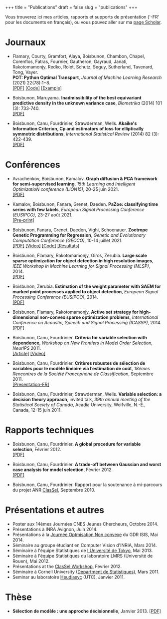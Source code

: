 +++ 
title = "Publications"
draft = false
slug = "publications"
+++ 

Vous trouverez ici mes articles, rapports et supports de présentation ('-FR' pour les documents en français), ou vous pouvez aller sur ma [page Scholar](https://scholar.google.com/citations?user=mwuzuB8AAAAJ&hl=fr&oi=ao).

# Journaux

* Flamary, Courty, Gramfort, Alaya, Boisbunon, Chambon, Chapel, Corenflos, Fatras, Fournier, Gautheron, Gayraud, Janati, Rakotomamonjy, Redko, Rolet, Schutz, Seguy, Sutherland, Tavenard, Tong, Vayer. <br />
**POT: Python Optimal Transport**, *Journal of Machine Learning Research* (2021) 22(78):1−8. \
[[PDF]](https://jmlr.csail.mit.edu/papers/v22/20-451.html)
[[Code]](https://pythonot.github.io/)
[[Example]](https://towardsdatascience.com/hands-on-guide-to-python-optimal-transport-toolbox-part-1-922a2e82e621)

* Boisbunon, Maruyama. **Inadmissibility of the best equivariant predictive density in the unknown variance case**,
*Biometrika* (2014) 101 (3): 733-740.\
[[PDF]](http://arxiv.org/pdf/1308.2765.pdf)

* Boisbunon, Canu, Fourdrinier, Strawderman, Wells. 
**Akaike's Information Criterion, Cp and estimators of loss for elliptically symmetric distributions**,
*International Statistical Review* (2014) 82 (3): 422-439.\
[[PDF]](http://arxiv.org/pdf/1308.2766.pdf)


# Conférences

* Avrachenkov, Boisbunon, Kamalov. 
**Graph diffusion & PCA framework for semi-supervised learning**,
*15th Learning and Intelligent OptimizatioN conference (LION15)*, 20-25 juin 2021. \
[[PDF]](../documents/GDPCA_LION2021.pdf)

* Kamalov, Boisbunon, Fanara, Grenet, Daeden. 
**PaZoe: classifying time series with few labels**,
*European Signal Processing Conference (EUSIPCO)*, 23-27 août 2021. \
[[Pre-print]](../documents/PaZoe_EUSIPCO2021_preprint.pdf) 

* Boisbunon, Fanara, Grenet, Daeden, Vighi, Schoenauer. 
**Zoetrope Genetic Programming for Regression**,
*Genetic and Evolutionary Computation Conference (GECCO)*, 10-14 juillet 2021. \
[[PDF]](https://dl.acm.org/doi/pdf/10.1145/3449639.3459349)
[[Video]](https://www.youtube.com/watch?v=L7XbUn8SRUY)
[[Code]](https://gitlab.devenv.mydatamodels.com/publications/bench-zgp-symbolic-regression)
[[Résultats]](https://towardsdatascience.com/what-if-we-didnt-have-to-compromise-between-interpretability-and-performance-da00d4e30a44)

* Boisbunon, Flamary, Rakotomamonjy, Giros, Zerubia. 
**Large scale sparse optimization for object detection in high resolution images**,
*IEEE Workshop in Machine Learning for Signal Processing (MLSP)*, 2014. \
[[PDF]](http://remi.flamary.com/biblio/boisbunon2014largescale.pdf)

 
* Boisbunon, Zerubia. 
**Estimation of the weight parameter with SAEM for marked point processes applied to object detection**, 
 *European Signal Processing Conference (EUSIPCO)*, 2014. \
[[PDF]](http://hal.inria.fr/docs/01/06/62/32/PDF/Template.pdf)
 
* Boisbunon, Flamary, Rakotomamonjy. 
**Active set strategy for high-dimensional non-convex sparse optimization problems**, 
*International Conference on Acoustic, Speech and Signal Processing (ICASSP)*, 2014. \
[[PDF]](http://remi.flamary.com/biblio/boisbunon2014active.pdf)
 
* Boisbunon, Canu, Fourdrinier. 
**Criteria for variable selection with dependence**,
*Workshop on New Frontiers in Model Order Selection, NeurIPS* 2011. \
[[Article]](http://hal.archives-ouvertes.fr/hal-00626307/en/)
[[Video]](http://videolectures.net/aurelie_boisbunon/)

* Boisbunon, Canu, Fourdrinier. 
**Critères robustes de sélection de variables pour le modèle linéaire via l’estimation de coût**,
*18èmes Rencontres de la Société Francophone de Classification*, Septembre 2011.\
[[Presentation-FR]](https://www.researchgate.net/profile/Dominique-Fourdrinier/publication/267978682_Criteres_robustes_de_selection_de_variables_pour_le_modele_lineaire_via_l%27estimation_de_cout/links/554347c70cf23ff7168387e6/Criteres-robustes-de-selection-de-variables-pour-le-modele-lineaire-via-lestimation-de-cout.pdf)

* Boisbunon, Canu, Fourdrinier, Strawderman, Wells. 
**Variable selection: a decision theory approach**, invited talk, *39th annual meeting of the Statistical Society of Canada*, 
Acadia University, Wolfville, N.-É., Canada, 12-15 juin 2011. 

# Rapports techniques
* Boisbunon, Canu, Fourdrinier. 
**A global procedure for variable selection**,
Février 2012.\
[[PDF]](https://d1wqtxts1xzle7.cloudfront.net/30818087/BCF_icml2012_report.pdf?1362361979=&response-content-disposition=inline%3B+filename%3DA_global_procedure_for_variable_selectio.pdf&Expires=1629985334&Signature=F--i~R2~oPZ-ji~JI5XWEb3~B17t~oPHWNP3u~SVzzYuzOhtIzb-PRB4upUUbU10gYXmGOiAp0R~PZAb7pmCryPhJP5725hT39t0uu~uf8XN~hsOCduvAUE1ZMhg6xrjm9nDHDgbgrlmJNVzlF7MalAw1-O1dtiwBSKmkHGBWxzIDiRGiwfTrcDgs9VRpfDUBNSqigUupkdLixsjfZfeapG9kgTIAndH0l-B6GEw0bIUqHsUzYeqplPyC7orspYwFInWEMM0eI40r1Tgege1N36o9cGyxLg1DL8htUo3XKpEQinMZB4ghFpquvMoo5lZBXRboqgVJj00mzzNOLIXWA__&Key-Pair-Id=APKAJLOHF5GGSLRBV4ZA)

* Boisbunon, Canu, Fourdrinier. 
**A trade-off between Gaussian and worst case analysis for model selection**,
Février 2012.\
[[PDF]](https://d1wqtxts1xzle7.cloudfront.net/30818078/BCF_colt2012_report.pdf?1362361977=&response-content-disposition=inline%3B+filename%3DA_trade_off_between_Gaussian_and_worst_c.pdf&Expires=1629985293&Signature=T3EpjbEjOgRMe-71i2oXPdPOFbV1QFLJsk8VyVxE0zf7jFD5RsDTUhZ6e~Eap8g7Fvw0QfrUmSW1-~DKPN~SS-pXt5kXaPSQPb68yHKr0Ms04QfSrBpwNbcVUuPJzpn4-zO7ajsSC5rR5o14Q8EBgCK3Y9XlH382lSyn4RORGqTc4D4FEX~rWbp7yK0ALSnpBsGc9yJdE~Sx1TD4PwfD6ZDFAECAm6nJ72hW-6MGaht3WmsqE0nFomuMt12IkunG410uGvMHfN2UnxoCA4L2IL3fG-mKq~yKzeX7DolvX82L3Q7AdGn-AqIrK2P-ONDjmlk2HQOKseEnImKNs6ZpaQ__&Key-Pair-Id=APKAJLOHF5GGSLRBV4ZA)

* Boisbunon, Canu, Fourdrinier. 
Rapport pour la soutenance à mi-parcours du projet ANR [ClasSel](http://www.hds.utc.fr/classel/doku.php),
Septembre 2010. 

# Présentations et autres

* Poster aux 14èmes Journées CNES Jeunes Chercheurs, Octobre 2014.
* Présentations à INRA Avignon, Juin 2014.
* Présentations à la [Journée Optmisation Non convexe](http://www.gdr-isis.fr/index.php?page=reunion&idreunion=246) du GDR ISIS, Mai 2014.
* Séminaire au groupe étudiant en Computer Vision d'INRIA, Mars 2014.
* Séminaire à l'équipe Statistiques de [l'Université de Tokyo](https://www.u-tokyo.ac.jp/en/), Mai 2013.
* Séminaire à l'équipe Statistiques du laboratoire LMRS (Université de Rouen), Mai 2012.
* Présentations at the [ClasSel Workshop](https://sites.google.com/site/workshopclassel/), Février 2012.
* Séminaire à Cornell University ([Department de Statistiques](http://www.stat.cornell.edu/)), 
Mars 2011. 
* Seminar au laboratoire [Heudiasyc](http://www.hds.utc.fr/) (UTC), Janvier 2011.

# Thèse

* **Sélection de modèle : une approche décisionnelle**,
Janvier 2013.
[[PDF]](https://tel.archives-ouvertes.fr/tel-00793898/document)
